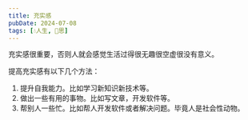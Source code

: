 ```yaml
---
title: 充实感
pubDate: 2024-07-08
tags: [💧人生, 🤔思]
---
```


充实感很重要，否则人就会感觉生活过得很无趣很空虚很没有意义。

提高充实感有以下几个方法：

1. 提升自我能力。比如学习新知识新技术等。
2. 做出一些有用的事物。比如写文章，开发软件等。
3. 帮别人一些忙。比如帮人开发软件或者解决问题。毕竟人是社会性动物。

